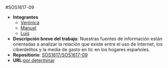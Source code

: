 #SOS1617-09

- **Integrantes**
  - [Verónica](https://github.com/kkdekiki)
  - [Manuel](https://github.com/mjtr)
  - [Luis](https://github.com/lpontegc)
- **Descripción breve del trabajo**: Nuestras fuentes de información están orientadas a analizar la relación que existe entre el uso de Internet, 
los ciberdelitos y la media de gasto en tic en los hogares españoles. 
- **Repositiorio**: [SOS1617/SOS1617-09](https://github.com/SOS1617/SOS1617-09)
- **URL**:[por determinar](#)
